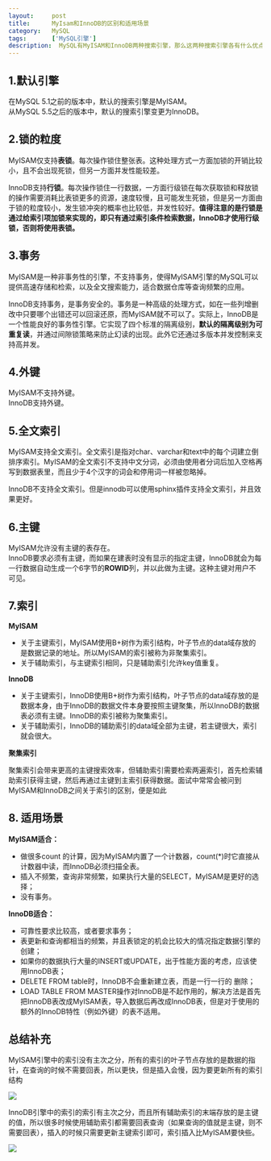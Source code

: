 ```yaml
---
layout:     post
title:      MyIsam和InnoDB的区别和适用场景
category:   MySQL
tags:       ['MySQL引擎']
description:  MySQL有MyISAM和InnoDB两种搜索引擎，那么这两种搜索引擎各有什么优点？怎么选择 
---
```


## 1.默认引擎
在MySQL 5.1之前的版本中，默认的搜索引擎是MyISAM。  
从MySQL 5.5之后的版本中，默认的搜索引擎变更为InnoDB。

## 2.锁的粒度
MyISAM仅支持<b>表锁</b>。每次操作锁住整张表。这种处理方式一方面加锁的开销比较小，且不会出现死锁，但另一方面并发性能较差。  

InnoDB支持<b>行锁</b>。每次操作锁住一行数据，一方面行级锁在每次获取锁和释放锁的操作需要消耗比表锁更多的资源，速度较慢，且可能发生死锁，但是另一方面由于锁的粒度较小，发生锁冲突的概率也比较低，并发性较好。<b>值得注意的是行锁是通过给索引项加锁来实现的，即只有通过索引条件检索数据，InnoDB才使用行级锁，否则将使用表锁。</b>

## 3.事务
MyISAM是一种非事务性的引擎，不支持事务，使得MyISAM引擎的MySQL可以提供高速存储和检索，以及全文搜索能力，适合数据仓库等查询频繁的应用。  

InnoDB支持事务，是事务安全的。事务是一种高级的处理方式，如在一些列增删改中只要哪个出错还可以回滚还原，而MyISAM就不可以了。实际上，InnoDB是一个性能良好的事务性引擎。它实现了四个标准的隔离级别，<b>默认的隔离级别为可重复读</b>，并通过间隙锁策略来防止幻读的出现。此外它还通过多版本并发控制来支持高并发。

## 4.外键
MyISAM不支持外键。  
InnoDB支持外键。

## 5.全文索引
MyISAM支持全文索引。全文索引是指对char、varchar和text中的每个词建立倒排序索引。MyISAM的全文索引不支持中文分词，必须由使用者分词后加入空格再写到数据表里，而且少于4个汉字的词会和停用词一样被忽略掉。  

InnoDB不支持全文索引。但是innodb可以使用sphinx插件支持全文索引，并且效果更好。

## 6.主键
MyISAM允许没有主键的表存在。  
InnoDB要求必须有主键，而如果在建表时没有显示的指定主键，InnoDB就会为每一行数据自动生成一个6字节的<b>ROWID</b>列，并以此做为主键。这种主键对用户不可见。

## 7.索引
<b>MyISAM</b>  

- 关于主键索引，MyISAM使用B+树作为索引结构，叶子节点的data域存放的是数据记录的地址。所以MyISAM的索引被称为非聚集索引。
- 关于辅助索引，与主键索引相同，只是辅助索引允许key值重复。

<b>InnoDB</b>

- 关于主键索引，InnoDB使用B+树作为索引结构，叶子节点的data域存放的是数据本身，由于InnoDB的数据文件本身要按照主键聚集，所以InnoDB的数据表必须有主键。InnoDB的索引被称为聚集索引。
- 关于辅助索引，InnoDB的辅助索引的data域全部为主键，若主键很大，索引就会很大。

<b>聚集索引</b>

聚集索引会带来更高的主键搜索效率，但辅助索引需要检索两遍索引，首先检索辅助索引获得主键，然后再通过主键到主索引获得数据。面试中常常会被问到MyISAM和InnoDB之间关于索引的区别，便是如此

## 8. 适用场景
<b>MyISAM适合：</b>  

- 做很多count 的计算，因为MyISAM内置了一个计数器，count(*)时它直接从计数器中读，而InnoDB必须扫描全表。   
- 插入不频繁，查询非常频繁，如果执行大量的SELECT，MyISAM是更好的选择；
- 没有事务。

<b>InnoDB适合：</b>

- 可靠性要求比较高，或者要求事务；
- 表更新和查询都相当的频繁，并且表锁定的机会比较大的情况指定数据引擎的创建；
- 如果你的数据执行大量的INSERT或UPDATE，出于性能方面的考虑，应该使用InnoDB表；
- DELETE FROM table时，InnoDB不会重新建立表，而是一行一行的 删除；
- LOAD TABLE FROM MASTER操作对InnoDB是不起作用的，解决方法是首先把InnoDB表改成MyISAM表，导入数据后再改成InnoDB表，但是对于使用的额外的InnoDB特性（例如外键）的表不适用。


## 总结补充
MyISAM引擎中的索引没有主次之分，所有的索引的叶子节点存放的是数据的指针，在查询的时候不需要回表，所以更快，但是插入会慢，因为要更新所有的索引结构

<img src="https://zhangqi.life/images/mysql/2020-02-06-1.png" />

InnoDB引擎中的索引的索引有主次之分，而且所有辅助索引的末端存放的是主键的值，所以很多时候使用辅助索引都需要回表查询（如果查询的值就是主键，则不需要回表），插入的时候只需要更新主键索引即可，索引插入比MyISAM要快些。

<img src="https://zhangqi.life/images/mysql/2020-02-06-2.png" />